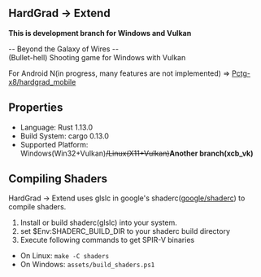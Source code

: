 HardGrad -> Extend
---

**This is development branch for Windows and Vulkan**  

-- Beyond the Galaxy of Wires --  
(Bullet-hell) Shooting game for Windows with Vulkan

For Android N(in progress, many features are not implemented) => [Pctg-x8/hardgrad_mobile](https://github.com/Pctg-x8/hardgrad_mobile)

## Properties

- Language: Rust 1.13.0
- Build System: cargo 0.13.0
- Supported Platform: Windows(Win32+Vulkan)~~/Linux(X11+Vulkan)~~**Another branch(xcb_vk)**

## Compiling Shaders

HardGrad -> Extend uses glslc in google's shaderc([google/shaderc](https://github.com/google/shaderc)) to compile shaders.

1. Install or build shaderc(glslc) into your system.
2. set $Env:SHADERC_BUILD_DIR to your shaderc build directory
3. Execute following commands to get SPIR-V binaries
 - On Linux: `make -C shaders`
 - On Windows: `assets/build_shaders.ps1`
